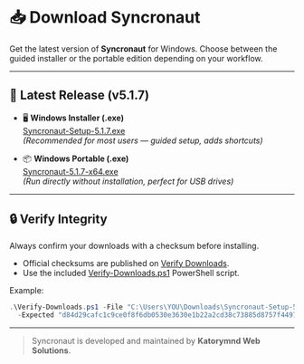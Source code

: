# 📥 Download Syncronaut

Get the latest version of **Syncronaut** for Windows. Choose between the guided installer or the portable edition depending on your workflow.

---

## 🔗 Latest Release (v5.1.7)

- 🖥️ **Windows Installer (.exe)**  
  [Syncronaut-Setup-5.1.7.exe](https://katorymnd.com/downloads/syncronaut/Syncronaut-Setup-5.1.7.exe)  
  *(Recommended for most users — guided setup, adds shortcuts)*  

- 📦 **Windows Portable (.exe)**  
  [Syncronaut-5.1.7-x64.exe](https://katorymnd.com/downloads/syncronaut/Syncronaut-5.1.7-x64.exe)  
  *(Run directly without installation, perfect for USB drives)*  

---

## 🔒 Verify Integrity

Always confirm your downloads with a checksum before installing.

- Official checksums are published on [Verify Downloads](verify-downloads.md).  
- Use the included [Verify-Downloads.ps1](tools/Verify-Downloads.ps1) PowerShell script.  

Example:

```powershell
.\Verify-Downloads.ps1 -File "C:\Users\YOU\Downloads\Syncronaut-Setup-5.1.7.exe" `
  -Expected "d84d29cafc1c9ce0f8f6db0530e3630e1b22a2cd38c73885d8757f4497fc2413"
```

---

> Syncronaut is developed and maintained by **Katorymnd Web Solutions**. 